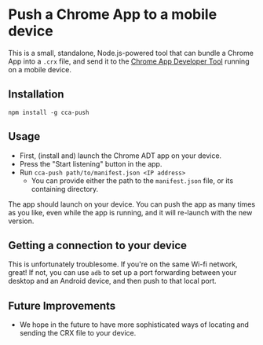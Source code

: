 # Push a Chrome App to a mobile device

This is a small, standalone, Node.js-powered tool that can bundle a Chrome App into a `.crx` file, and send it to the [Chrome App Developer Tool](https://github.com/MobileChromeApps/harness) running on a mobile device.

## Installation

    npm install -g cca-push

## Usage

- First, (install and) launch the Chrome ADT app on your device.
- Press the "Start listening" button in the app.
- Run `cca-push path/to/manifest.json <IP address>`
    - You can provide either the path to the `manifest.json` file, or its containing directory.

The app should launch on your device. You can push the app as many times as you like, even while the app is running, and it will re-launch with the new version.

## Getting a connection to your device

This is unfortunately troublesome. If you're on the same Wi-fi network, great! If not, you can use `adb` to set up a port forwarding between your desktop and an Android device, and then push to that local port.

## Future Improvements

- We hope in the future to have more sophisticated ways of locating and sending the CRX file to your device.

